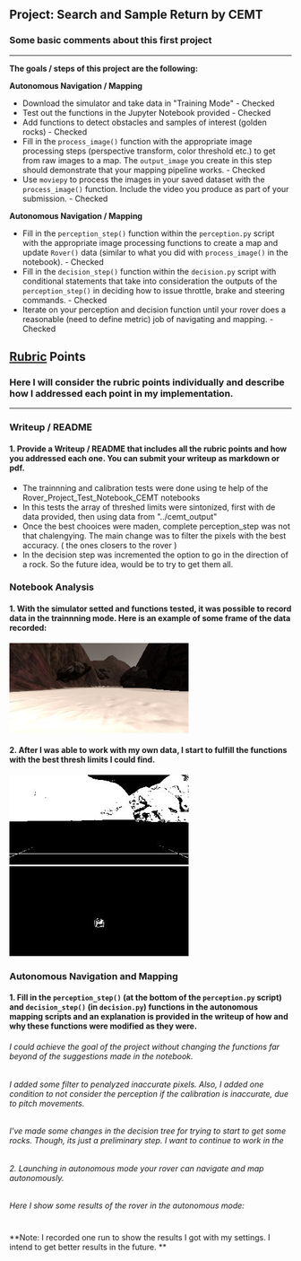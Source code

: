 ## Project: Search and Sample Return by CEMT
### Some basic comments about this first project
---


**The goals / steps of this project are the following:**  

**Autonomous Navigation / Mapping**

* Download the simulator and take data in "Training Mode" - Checked
* Test out the functions in the Jupyter Notebook provided - Checked 
* Add functions to detect obstacles and samples of interest (golden rocks) - Checked
* Fill in the `process_image()` function with the appropriate image processing steps (perspective transform, color threshold etc.) to get from raw images to a map.  The `output_image` you create in this step should demonstrate that your mapping pipeline works. - Checked
* Use `moviepy` to process the images in your saved dataset with the `process_image()` function.  Include the video you produce as part of your submission. - Checked

**Autonomous Navigation / Mapping**

* Fill in the `perception_step()` function within the `perception.py` script with the appropriate image processing functions to create a map and update `Rover()` data (similar to what you did with `process_image()` in the notebook).  - Checked
* Fill in the `decision_step()` function within the `decision.py` script with conditional statements that take into consideration the outputs of the `perception_step()` in deciding how to issue throttle, brake and steering commands.  - Checked
* Iterate on your perception and decision function until your rover does a reasonable (need to define metric) job of navigating and mapping.  - Checked


[//]: # (Image References)

[image1]: ./cemt_data_test/IMG/robocam_2017_06_05_00_54_22_838.jpg
[image2]: ./cemt_output/threshed_grid.jpg
[image3]: ./cemt_output/threshed_rock.jpg

## [Rubric](https://review.udacity.com/#!/rubrics/916/view) Points
### Here I will consider the rubric points individually and describe how I addressed each point in my implementation.  

---
### Writeup / README

#### 1. Provide a Writeup / README that includes all the rubric points and how you addressed each one.  You can submit your writeup as markdown or pdf.  


* The trainnning and calibration tests were done using te help of the Rover_Project_Test_Notebook_CEMT notebooks
* In this tests the array of threshed limits were sintonized, first with de data provided, then using data from "../cemt_output"
* Once the best chooices were maden, complete  perception_step was not that chalengying. The main change was to filter the pixels with the best accuracy. ( the ones closers to the rover )
* In the decision step was incremented the option to go in the direction of a rock. So the future idea, would be to try to get them all. 

### Notebook Analysis
#### 1. With the simulator setted and functions tested, it was possible to record data in the trainnning mode. Here is an example of some frame of the data recorded:

![alt text][image1] 

#### 2. After I was able to work with my own data, I start to fulfill the functions with the best thresh limits I could find.

 ![alt text][image2] ![alt text][image3]

### Autonomous Navigation and Mapping

#### 1. Fill in the `perception_step()` (at the bottom of the `perception.py` script) and `decision_step()` (in `decision.py`) functions in the autonomous mapping scripts and an explanation is provided in the writeup of how and why these functions were modified as they were.

###### I could achieve the goal of the project without changing the functions far beyond of the suggestions made in the notebook.
###### I added some filter to penalyzed inaccurate pixels. Also, I added one condition to not consider the perception if the calibration is inaccurate, due to pitch movements.
###### I've made some changes in the decision tree for trying to start to get some rocks. Though, its just a preliminary step. I want to continue to work in the 

###### 2. Launching in autonomous mode your rover can navigate and map autonomously.
###### Here I show some results of the rover in the autonomous mode:
#
#
#
#

**Note: I recorded one run to show the results I got with my settings. I intend to get better results in the future. **






